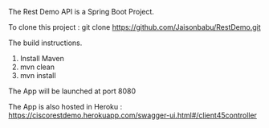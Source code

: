 The Rest Demo API is a Spring Boot Project.

To clone this project : git clone https://github.com/Jaisonbabu/RestDemo.git

The build instructions.

1. Install Maven
2. mvn clean
3. mvn install

The App will be launched at port 8080

The App is also hosted in Heroku : https://ciscorestdemo.herokuapp.com/swagger-ui.html#/client45controller
